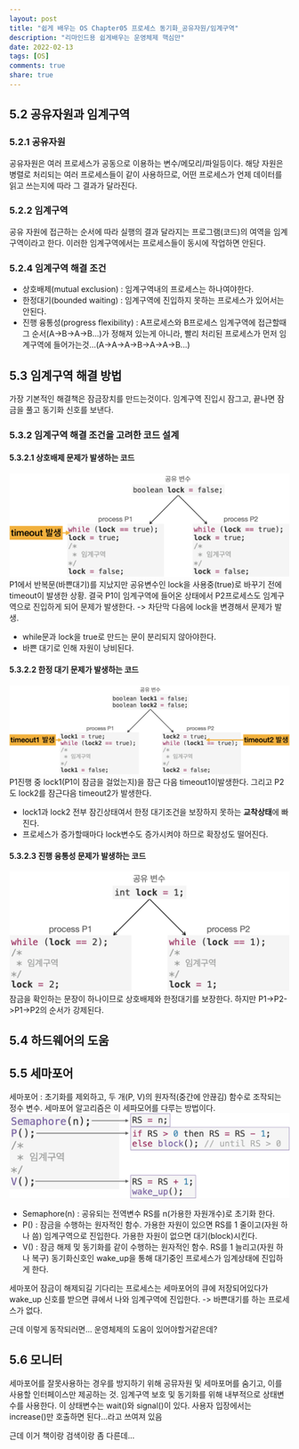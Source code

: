 ```yaml
---
layout: post
title: "쉽게 배우는 OS Chapter05 프로세스 동기화_공유자원/임계구역"
description: "리마인드용 쉽게배우는 운영체제 핵심만"
date: 2022-02-13
tags: [OS]
comments: true
share: true
---
```

## 5.2 공유자원과 임계구역
### 5.2.1 공유자원
공유자원은 여러 프로세스가 공동으로 이용하는 변수/메모리/파일등이다. 해당 자원은 병렬로 처리되는 여러 프로세스들이 같이 사용하므로, 어떤 프로세스가 언제 데이터를 읽고 쓰는지에 따라 그 결과가 달라진다.
### 5.2.2 임계구역
공유 자원에 접근하는 순서에 따라 실행의 결과 달라지는 프로그램(코드)의 여역을 임계구역이라고 한다. 이러한 임계구역에서는 프로세스들이 동시에 작업하면 안된다.
### 5.2.4 임계구역 해결 조건
- 상호배제(mutual exclusion) : 임계구역내의 프로세스는 하나여야한다.
- 한정대기(bounded waiting) : 임계구역에 진입하지 못하는 프로세스가 있어서는 안된다.
- 진행 융통성(progress flexibility) : A프로세스와 B프로세스 임계구역에 접근할때 그 순서(A->B->A->B...)가 정해져 있는게 아니라, 빨리 처리된 프로세스가 먼저 임계구역에 들어가는것...(A->A->A->B->A->A->B...)
## 5.3 임계구역 해결 방법
가장 기본적인 해결책은 잠금장치를 만드는것이다. 임계구역 진입시 잠그고, 끝나면 잠금을 풀고 동기화 신호를 보낸다.
### 5.3.2 임계구역 해결 조건을 고려한 코드 설계
#### 5.3.2.1 상호배제 문제가 발생하는 코드
![](/images/OS_critical1.png)
 P1에서 반복문(바쁜대기)를 지났지만 공유변수인 lock을 사용중(true)로 바꾸기 전에 timeout이 발생한 상황. 결국 P1이 임계구역에 들어온 상태에서 P2프로세스도 임계구역으로 진입하게 되어 문제가 발생한다. -> 차단막 다음에 lock을 변경해서 문제가 발생.

 - while문과 lock을 true로 만드는 문이 분리되지 않아야한다.
 - 바쁜 대기로 인해 자원이 낭비된다.

#### 5.3.2.2 한정 대기 문제가 발생하는 코드
![](/images/OS_critical2.png)
P1진행 중 lock1(P1이 잠금을 걸었는지)을 잠근 다음 timeout1이발생한다. 그리고 P2도 lock2를 잠근다음 timeout2가 발생한다.

- lock1과 lock2 전부 잠긴상태여서 한정 대기조건을 보장하지 못하는 **교착상태**에 빠진다.
- 프로세스가 증가할때마다 lock변수도 증가시켜야 하므로 확장성도 떨어진다.

#### 5.3.2.3 진행 융통성 문제가 발생하는 코드
![](/images/OS_critical3.png)
잠금을 확인하는 문장이 하나이므로 상호배제와 한정대기를 보장한다. 하지만 P1->P2->P1->P2의 순서가 강제된다.

## 5.4 하드웨어의 도움

## 5.5 세마포어
세마포어 : 초기화를 제외하고, 두 개(P, V)의 원자적(중간에 안끊김) 함수로 조작되는 정수 변수. 세마포어 알고리즘은 이 세파모어를 다루는 방법이다.
![세마포어 코드](/images/OS_semaphore_code.png)
- Semaphore(n) : 공유되는 전역변수 RS를 n(가용한 자원개수)로 초기화 한다.
- P() : 잠금을 수행하는 원자적인 함수. 가용한 자원이 있으면 RS를 1 줄이고(자원 하나 씀) 임계구역으로 진입한다. 가용한 자원이 없으면 대기(block)시킨다.
- V() : 잠금 해제 밎 동기화를 같이 수행하는 원자적인 함수. RS를 1 늘리고(자원 하나 복구) 동기화신호인 wake_up을 통해 대기중인 프로세스가 임계상태에 진입하게 한다.

세마포어 잠금이 해제되길 기다리는 프로세스는 세마포어의 큐에 저장되어있다가 wake_up 신호를 받으면 큐에서 나와 임계구역에 진입한다. -> 바쁜대기를 하는 프로세스가 없다.

근데 이렇게 동작되러면... 운영체제의 도움이 있어야할거같은데?

## 5.6 모니터
세마포어를 잘못사용하는 경우를 방지하기 위해 공뮤자원 및 세마포머를 숨기고, 이를 사용할 인터페이스만 제공하는 것. 임계구역 보호 및 동기화를 위해 내부적으로 상태변수를 사용한다. 이 상태변수는 wait()와 signal()이 있다. 사용자 입장에서는 increase()만 호출하면 된다...라고 쓰여져 있음

근데 이거 책이랑 검색이랑 좀 다른데...

